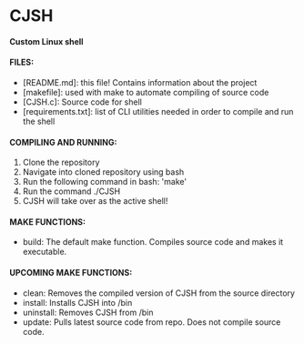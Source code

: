 
# CJSH
#### Custom Linux shell

#### FILES:
- [README.md]: this file! Contains information about the project
- [makefile]: used with make to automate compiling of source code
- [CJSH.c]: Source code for shell
- [requirements.txt]: list of CLI utilities needed in order to compile and run the shell

#### COMPILING AND RUNNING:
1. Clone the repository
2. Navigate into cloned repository using bash
3. Run the following command in bash: 'make'
4. Run the command ./CJSH
5. CJSH will take over as the active shell!

#### MAKE FUNCTIONS:
 - build: The default make function. Compiles source code and makes it executable.


#### UPCOMING MAKE FUNCTIONS:
 - clean: Removes the compiled version of CJSH from the source directory
 - install: Installs CJSH into /bin
 - uninstall: Removes CJSH from /bin
 - update: Pulls latest source code from repo. Does not compile source code.
